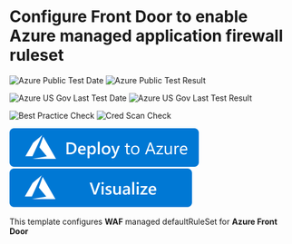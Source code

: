 # Configure Front Door to enable Azure managed application firewall ruleset 

![Azure Public Test Date](https://azurequickstartsservice.blob.core.windows.net/badges/201-front-door-managed-waf-ruleset/PublicLastTestDate.svg)
![Azure Public Test Result](https://azurequickstartsservice.blob.core.windows.net/badges/201-front-door-managed-waf-ruleset/PublicDeployment.svg)

![Azure US Gov Last Test Date](https://azurequickstartsservice.blob.core.windows.net/badges/201-front-door-managed-waf-ruleset/FairfaxLastTestDate.svg)
![Azure US Gov Last Test Result](https://azurequickstartsservice.blob.core.windows.net/badges/201-front-door-managed-waf-ruleset/FairfaxDeployment.svg)

![Best Practice Check](https://azurequickstartsservice.blob.core.windows.net/badges/201-front-door-managed-waf-ruleset/BestPracticeResult.svg)
![Cred Scan Check](https://azurequickstartsservice.blob.core.windows.net/badges/201-front-door-managed-waf-ruleset/CredScanResult.svg)

[![Deploy To Azure](https://raw.githubusercontent.com/Azure/azure-quickstart-templates/master/1-CONTRIBUTION-GUIDE/images/deploytoazure.svg?sanitize=true)]("https://portal.azure.com/#create/Microsoft.Template/uri/https%3A%2F%2Fraw.githubusercontent.com%2FAzure%2Fazure-quickstart-templates%2Fmaster%2F201-front-door-managed-waf-ruleset%2Fazuredeploy.json")  [![Visualize](https://raw.githubusercontent.com/Azure/azure-quickstart-templates/master/1-CONTRIBUTION-GUIDE/images/visualizebutton.svg?sanitize=true)]("http://armviz.io/#/?load=https%3A%2F%2Fraw.githubusercontent.com%2FAzure%2Fazure-quickstart-templates%2Fmaster%2F201-front-door-managed-waf-ruleset%2Fazuredeploy.json")
    





This template configures **WAF** managed defaultRuleSet for **Azure Front Door**
